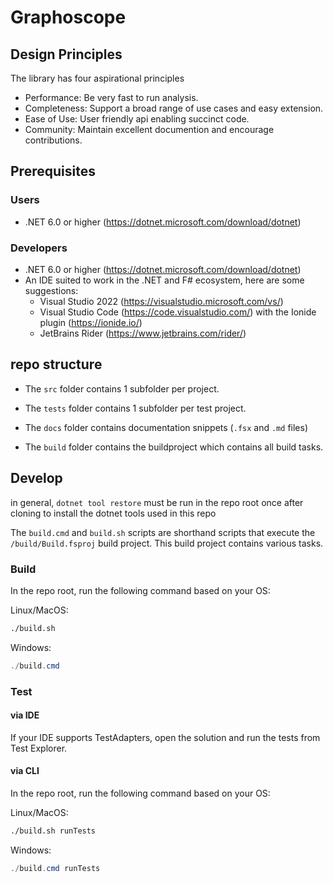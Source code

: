 # Graphoscope

## Design Principles 
The library has four aspirational principles

- Performance: Be very fast to run analysis.  
- Completeness: Support a broad range of use cases and easy extension.
- Ease of Use: User friendly api enabling succinct code.
- Community: Maintain excellent documention and encourage contributions. 

## Prerequisites

### Users 

- .NET 6.0 or higher (https://dotnet.microsoft.com/download/dotnet)

### Developers

- .NET 6.0 or higher (https://dotnet.microsoft.com/download/dotnet)
- An IDE suited to work in the .NET and F# ecosystem, here are some suggestions:
	- Visual Studio 2022 (https://visualstudio.microsoft.com/vs/)
	- Visual Studio Code (https://code.visualstudio.com/) with the Ionide plugin (https://ionide.io/)
	- JetBrains Rider (https://www.jetbrains.com/rider/)

## repo structure

- The `src` folder contains 1 subfolder per project. 

- The `tests` folder contains 1 subfolder per test project.

- The `docs` folder contains documentation snippets (`.fsx` and `.md` files)

- The `build` folder contains the buildproject which contains all build tasks.

## Develop

in general, `dotnet tool restore` must be run in the repo root once after cloning to install the dotnet tools used in this repo

The `build.cmd` and `build.sh` scripts are shorthand scripts that execute the `/build/Build.fsproj` build project. This build project contains various tasks.

### Build

In the repo root, run the following command based on your OS:

Linux/MacOS:

```bash
./build.sh
```

Windows:

```powershell
./build.cmd
```

### Test

#### via IDE

If your IDE supports TestAdapters, open the solution and run the tests from Test Explorer.

#### via CLI

In the repo root, run the following command based on your OS:

Linux/MacOS:

```bash
./build.sh runTests
```

Windows:

```powershell
./build.cmd runTests
```
